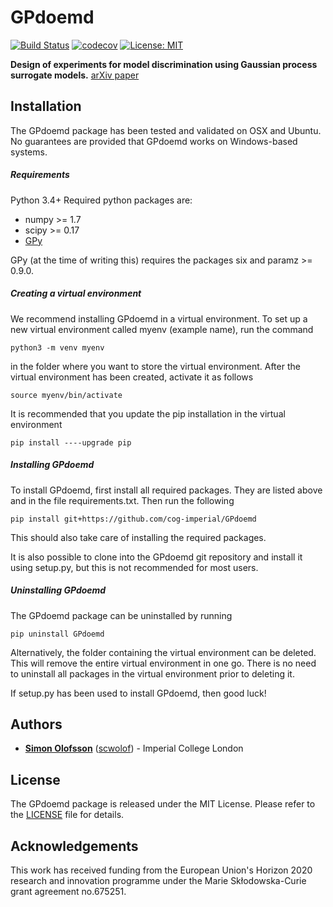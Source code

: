 # GPdoemd
[![Build Status](https://travis-ci.org/cog-imperial/GPdoemd.svg?branch=dev)](https://travis-ci.org/cog-imperial/GPdoemd) [![codecov](https://codecov.io/gh/cog-imperial/GPdoemd/branch/dev/graph/badge.svg)](https://codecov.io/gh/cog-imperial/GPdoemd) [![License: MIT](https://img.shields.io/badge/License-MIT-yellow.svg)](https://opensource.org/licenses/MIT)

**Design of experiments for model discrimination using Gaussian process surrogate models.** 
[arXiv paper](https://arxiv.org/abs/1802.04170)

## Installation
The GPdoemd package has been tested and validated on OSX and Ubuntu. No guarantees are provided that GPdoemd works on Windows-based systems.

##### Requirements
Python 3.4+
Required python packages are:
* numpy >= 1.7
* scipy >= 0.17
* [GPy](https://github.com/SheffieldML/GPy)

GPy (at the time of writing this) requires the packages six and paramz >= 0.9.0.

##### Creating a virtual environment
We recommend installing GPdoemd in a virtual environment. To set up a new virtual environment called myenv (example name), run the command
```
python3 -m venv myenv
```
in the folder where you want to store the virtual environment. After the virtual environment has been created, activate it as follows
```
source myenv/bin/activate
```
It is recommended that you update the pip installation in the virtual environment
```
pip install ----upgrade pip
```

##### Installing GPdoemd
To install GPdoemd, first install all required packages. They are listed above and in the file requirements.txt. Then run the following
```
pip install git+https://github.com/cog-imperial/GPdoemd
```
This should also take care of installing the required packages. 

It is also possible to clone into the GPdoemd git repository and install it using setup.py, but this is not recommended for most users.

##### Uninstalling GPdoemd
The GPdoemd package can be uninstalled by running
```
pip uninstall GPdoemd
```
Alternatively, the folder containing the virtual environment can be deleted. This will remove the entire virtual environment in one go. There is no need to uninstall all packages in the virtual environment prior to deleting it.

If setup.py has been used to install GPdoemd, then good luck!

## Authors
* **[Simon Olofsson](https://www.doc.ic.ac.uk/~so2015/)** ([scwolof](https://github.com/scwolof)) - Imperial College London

## License
The GPdoemd package is released under the MIT License. Please refer to the [LICENSE](https://github.com/cog-imperial/GPdoemd/blob/master/LICENSE) file for details.

## Acknowledgements
This work has received funding from the European Union's Horizon 2020 research and innovation programme under the Marie Skłodowska-Curie grant agreement no.675251.

